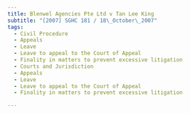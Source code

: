 ```yaml
---
title: Blenwel Agencies Pte Ltd v Tan Lee King 
subtitle: "[2007] SGHC 181 / 18\_October\_2007"
tags:
  - Civil Procedure
  - Appeals
  - Leave
  - Leave to appeal to the Court of Appeal
  - Finality in matters to prevent excessive litigation
  - Courts and Jurisdiction
  - Appeals
  - Leave
  - Leave to appeal to the Court of Appeal
  - Finality in matters to prevent excessive litigation

---
```


